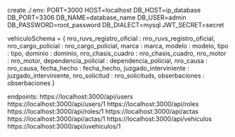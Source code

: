 create ./.env:
PORT=3000
HOST=localhost
DB_HOST=ip_database
DB_PORT=3306
DB_NAME=database_name
DB_USER=admin
DB_PASSWORD=root_password
DB_DIALECT=mysql
JWT_SECRET=secret

vehiculoSchema = {
    nro_ruvs_registro_oficial : nro_ruvs_registro_oficial,
    nro_cargo_policial : nro_cargo_policial,
    marca : marca,
    modelo : modelo,
    tipo : tipo,
    dominio : dominio,
    nro_chasis_cuadro : nro_chasis_cuadro,
    nro_motor : nro_motor,
    dependencia_policial : dependencia_policial,
    nro_causa : nro_causa,
    fecha_hecho : fecha_hecho,
    juzgado_interviniente : juzgado_interviniente,
    nro_solicitud : nro_solicituds,
    obserbaciones : obserbaciones
}

endpoints:
https://localhost:3000/api/users
https://localhost:3000/api/users/1
https://localhost:3000/api/roles
https://localhost:3000/api/roles/1
https://localhost:3000/api/actas
https://localhost:3000/api/actas/1
https://localhost:3000/api/vehiculos
https://localhost:3000/api/uvehiculos/1